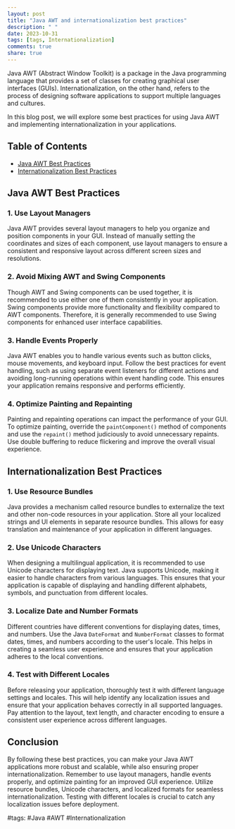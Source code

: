 ```yaml
---
layout: post
title: "Java AWT and internationalization best practices"
description: " "
date: 2023-10-31
tags: [tags, Internationalization]
comments: true
share: true
---
```


Java AWT (Abstract Window Toolkit) is a package in the Java programming language that provides a set of classes for creating graphical user interfaces (GUIs). Internationalization, on the other hand, refers to the process of designing software applications to support multiple languages and cultures.

In this blog post, we will explore some best practices for using Java AWT and implementing internationalization in your applications.

## Table of Contents
- [Java AWT Best Practices](#java-awt-best-practices)
- [Internationalization Best Practices](#internationalization-best-practices)
  
## Java AWT Best Practices <a name="java-awt-best-practices"></a>

### 1. Use Layout Managers
Java AWT provides several layout managers to help you organize and position components in your GUI. Instead of manually setting the coordinates and sizes of each component, use layout managers to ensure a consistent and responsive layout across different screen sizes and resolutions.

### 2. Avoid Mixing AWT and Swing Components
Though AWT and Swing components can be used together, it is recommended to use either one of them consistently in your application. Swing components provide more functionality and flexibility compared to AWT components. Therefore, it is generally recommended to use Swing components for enhanced user interface capabilities.

### 3. Handle Events Properly
Java AWT enables you to handle various events such as button clicks, mouse movements, and keyboard input. Follow the best practices for event handling, such as using separate event listeners for different actions and avoiding long-running operations within event handling code. This ensures your application remains responsive and performs efficiently.

### 4. Optimize Painting and Repainting
Painting and repainting operations can impact the performance of your GUI. To optimize painting, override the `paintComponent()` method of components and use the `repaint()` method judiciously to avoid unnecessary repaints. Use double buffering to reduce flickering and improve the overall visual experience.

## Internationalization Best Practices <a name="internationalization-best-practices"></a>

### 1. Use Resource Bundles
Java provides a mechanism called resource bundles to externalize the text and other non-code resources in your application. Store all your localized strings and UI elements in separate resource bundles. This allows for easy translation and maintenance of your application in different languages.

### 2. Use Unicode Characters
When designing a multilingual application, it is recommended to use Unicode characters for displaying text. Java supports Unicode, making it easier to handle characters from various languages. This ensures that your application is capable of displaying and handling different alphabets, symbols, and punctuation from different locales.

### 3. Localize Date and Number Formats
Different countries have different conventions for displaying dates, times, and numbers. Use the Java `DateFormat` and `NumberFormat` classes to format dates, times, and numbers according to the user's locale. This helps in creating a seamless user experience and ensures that your application adheres to the local conventions.

### 4. Test with Different Locales
Before releasing your application, thoroughly test it with different language settings and locales. This will help identify any localization issues and ensure that your application behaves correctly in all supported languages. Pay attention to the layout, text length, and character encoding to ensure a consistent user experience across different languages.

## Conclusion
By following these best practices, you can make your Java AWT applications more robust and scalable, while also ensuring proper internationalization. Remember to use layout managers, handle events properly, and optimize painting for an improved GUI experience. Utilize resource bundles, Unicode characters, and localized formats for seamless internationalization. Testing with different locales is crucial to catch any localization issues before deployment.

#tags: #Java #AWT #Internationalization